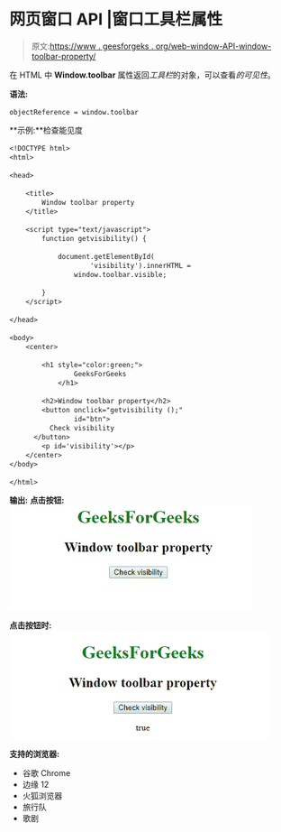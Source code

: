 # 网页窗口 API |窗口工具栏属性

> 原文:[https://www . geesforgeks . org/web-window-API-window-toolbar-property/](https://www.geeksforgeeks.org/web-window-api-window-toolbar-property/)

在 HTML 中 **Window.toolbar** 属性返回*工具栏*的对象，可以查看*的可见性*。

**语法:**

```
objectReference = window.toolbar
```

**示例:**检查能见度

```
<!DOCTYPE html>
<html>

<head>

    <title>
        Window toolbar property
    </title>

    <script type="text/javascript">
        function getvisibility() {

            document.getElementById(
                    'visibility').innerHTML =
                window.toolbar.visible;

        }
    </script>

</head>

<body>
    <center>

        <h1 style="color:green;">  
                GeeksForGeeks  
            </h1>

        <h2>Window toolbar property</h2>
        <button onclick="getvisibility ();"
                id="btn">
          Check visibility
      </button>
        <p id='visibility'></p>
    </center>
</body>

</html>
```

**输出:**
**点击按钮:**
![](img/de9256e263c5dc6b0311fc0a790b7531.png)

**点击按钮时:**
![](img/4ad231dd6ae083dcc1fae9c288259932.png)

**支持的浏览器:**

*   谷歌 Chrome
*   边缘 12
*   火狐浏览器
*   旅行队
*   歌剧